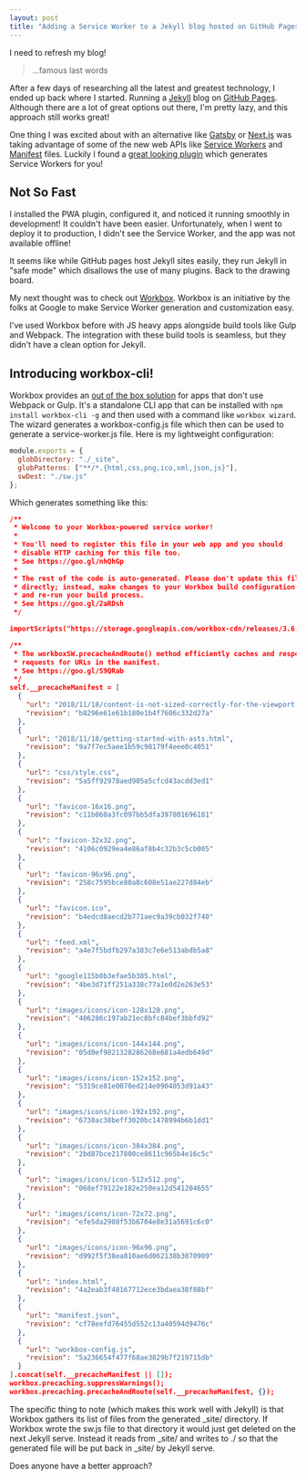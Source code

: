 ```yaml
---
layout: post
title: "Adding a Service Worker to a Jekyll blog hosted on GitHub Pages"
---
```


I need to refresh my blog!

> ...famous last words

After a few days of researching all the latest and greatest technology, I ended up back where I started. Running a [Jekyll](https://jekyllrb.com/) blog on [GitHub Pages](https://pages.github.com/). Although there are a lot of great options out there, I'm pretty lazy, and this approach still works great!

One thing I was excited about with an alternative like [Gatsby](https://www.gatsbyjs.org/) or [Next.js](https://nextjs.org/) was taking advantage of some of the new web APIs like [Service Workers](https://developers.google.com/web/fundamentals/primers/service-workers/) and [Manifest](https://developers.google.com/web/fundamentals/web-app-manifest/) files. Luckily I found a [great looking plugin](https://github.com/lavas-project/jekyll-pwa) which generates Service Workers for you!

## Not So Fast

I installed the PWA plugin, configured it, and noticed it running smoothly in development! It couldn't have been easier. Unfortunately, when I went to deploy it to production, I didn't see the Service Worker, and the app was not available offline!

It seems like while GitHub pages host Jekyll sites easily, they run Jekyll in "safe mode" which disallows the use of many plugins. Back to the drawing board.

My next thought was to check out [Workbox](https://developers.google.com/web/tools/workbox/). Workbox is an initiative by the folks at Google to make Service Worker generation and customization easy.

I've used Workbox before with JS heavy apps alongside build tools like Gulp and Webpack. The integration with these build tools is seamless, but they didn't have a clean option for Jekyll.

## Introducing workbox-cli!

Workbox provides an [out of the box solution](https://developers.google.com/web/tools/workbox/modules/workbox-cli) for apps that don't use Webpack or Gulp. It's a standalone CLI app that can be installed with `npm install workbox-cli -g` and then used with a command like `workbox wizard`. The wizard generates a workbox-config.js file which then can be used to generate a service-worker.js file. Here is my lightweight configuration:

```javascript
module.exports = {
  globDirectory: "./_site",
  globPatterns: ["**/*.{html,css,png,ico,xml,json,js}"],
  swDest: "./sw.js"
};
```

Which generates something like this:

```json
/**
 * Welcome to your Workbox-powered service worker!
 *
 * You'll need to register this file in your web app and you should
 * disable HTTP caching for this file too.
 * See https://goo.gl/nhQhGp
 *
 * The rest of the code is auto-generated. Please don't update this file
 * directly; instead, make changes to your Workbox build configuration
 * and re-run your build process.
 * See https://goo.gl/2aRDsh
 */

importScripts("https://storage.googleapis.com/workbox-cdn/releases/3.6.3/workbox-sw.js");

/**
 * The workboxSW.precacheAndRoute() method efficiently caches and responds to
 * requests for URLs in the manifest.
 * See https://goo.gl/S9QRab
 */
self.__precacheManifest = [
  {
    "url": "2018/11/18/content-is-not-sized-correctly-for-the-viewport.html",
    "revision": "b8296e61e61b180e1b4f7606c332d27a"
  },
  {
    "url": "2018/11/18/getting-started-with-asts.html",
    "revision": "9a7f7ec5aee1b59c98179f4eee0c4051"
  },
  {
    "url": "css/style.css",
    "revision": "5a5ff92978aed905a5cfcd43acdd3ed1"
  },
  {
    "url": "favicon-16x16.png",
    "revision": "c11b060a3fc097bb5dfa397801696181"
  },
  {
    "url": "favicon-32x32.png",
    "revision": "4106c0929ea4e86af8b4c32b3c5cb005"
  },
  {
    "url": "favicon-96x96.png",
    "revision": "258c7595bce80a8c608e51ae227d84eb"
  },
  {
    "url": "favicon.ico",
    "revision": "b4edcd8aecd2b771aec9a39cb032f740"
  },
  {
    "url": "feed.xml",
    "revision": "a4e7f5bdfb297a383c7e6e513abdb5a8"
  },
  {
    "url": "google115b0b3efae5b385.html",
    "revision": "4be3d71ff251a338c77a1e0d2e263e53"
  },
  {
    "url": "images/icons/icon-128x128.png",
    "revision": "406286c197ab21ec8bfc84bef3bbfd92"
  },
  {
    "url": "images/icons/icon-144x144.png",
    "revision": "05d0ef9821328286268e681a4edb649d"
  },
  {
    "url": "images/icons/icon-152x152.png",
    "revision": "5319ce81e0070ed214e0904053d91a43"
  },
  {
    "url": "images/icons/icon-192x192.png",
    "revision": "6738ac38beff3020bc1478994b6b1dd1"
  },
  {
    "url": "images/icons/icon-384x384.png",
    "revision": "2bd87bce217800ce8611c965b4e16c5c"
  },
  {
    "url": "images/icons/icon-512x512.png",
    "revision": "068ef79122e182e250ea12d541204655"
  },
  {
    "url": "images/icons/icon-72x72.png",
    "revision": "efe5da2908f53b6704e8e31a5691c6c0"
  },
  {
    "url": "images/icons/icon-96x96.png",
    "revision": "d992f5f38ea810ae6d062138b3070909"
  },
  {
    "url": "index.html",
    "revision": "4a2eab3f48167712ece3bdaea38f88bf"
  },
  {
    "url": "manifest.json",
    "revision": "cf78eefd76455d552c13a40594d9476c"
  },
  {
    "url": "workbox-config.js",
    "revision": "5a236654f477f68ae3829b7f219715db"
  }
].concat(self.__precacheManifest || []);
workbox.precaching.suppressWarnings();
workbox.precaching.precacheAndRoute(self.__precacheManifest, {});
```

The specific thing to note (which makes this work well with Jekyll) is that Workbox gathers its list of files from the generated \_site/ directory. If Workbox wrote the sw.js file to that directory it would just get deleted on the next Jekyll serve. Instead it reads from \_site/ and writes to ./ so that the generated file will be put back in \_site/ by Jekyll serve.

Does anyone have a better approach?
